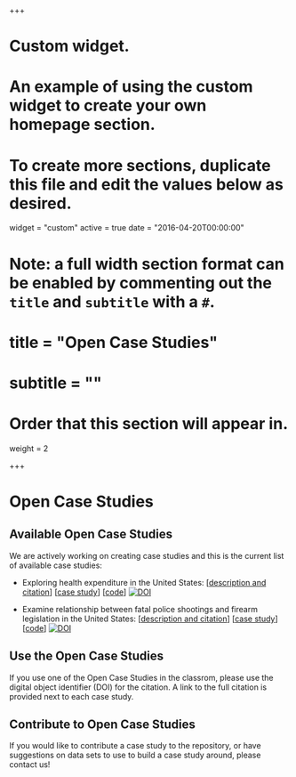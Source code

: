 +++
# Custom widget.
# An example of using the custom widget to create your own homepage section.
# To create more sections, duplicate this file and edit the values below as desired.
widget = "custom"
active = true
date = "2016-04-20T00:00:00"

# Note: a full width section format can be enabled by commenting out the `title` and `subtitle` with a `#`.
# title = "Open Case Studies"
# subtitle = ""

# Order that this section will appear in.
weight = 2

+++

# Open Case Studies

## Available Open Case Studies

We are actively working on creating case studies and this is
the current list of available case studies:   

- Exploring health expenditure in the United States:  [[description and citation](https://github.com/opencasestudies/ocs-healthexpenditure/blob/master/README.md)] [[case study](casestudies/ocs-healthexpenditure.html)] [[code](https://github.com/opencasestudies/ocs-healthexpenditure)] [![DOI](https://zenodo.org/badge/151142096.svg)](https://zenodo.org/badge/latestdoi/151142096)

- Examine relationship between fatal police shootings and firearm legislation in the United States: [[description and citation](https://github.com/opencasestudies/ocs-police-shootings-firearm-legislation/blob/master/README.md)] [[case study](casestudies/ocs-police-shootings-firearm-legislation.html)] [[code](https://github.com/opencasestudies/ocs-police-shootings-firearm-legislation)] [![DOI](https://zenodo.org/badge/151612152.svg)](https://zenodo.org/badge/latestdoi/151612152)

## Use the Open Case Studies

If you use one of the Open Case Studies in the classrom, 
please use the digital object identifier (DOI) for the citation. 
A link to the full citation is provided next to each case study. 

## Contribute to Open Case Studies

If you would like to contribute a case study to the repository, 
or have suggestions on data sets to use to build a case study around, 
please contact us! 
